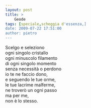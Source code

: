 ```yaml
---
layout: post
title: >
    Geode
tags: [speciale,scheggia d'essenza,]
date: 2009-07-22 17:51:00
author: pietro
---
```

Scelgo e seleziono<br/>ogni singolo cristallo<br/>ogni minuscolo filamento<br/>di ogni singolo momento<br/>senza necessità o perdono<br/>io te ne faccio dono,<br/>e seguendo le tue orme,<br/>le tue lacrime malferme,<br/>ne troverò un ogni passo<br/>ma per me,<br/>non è lo stesso.
